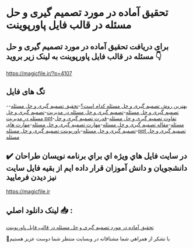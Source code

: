 # تحقیق آماده در مورد تصمیم گیری و حل مسئله در قالب فایل پاورپوینت

## برای دریافت تحقیق آماده در مورد تصمیم گیری و حل مسئله در قالب فایل پاورپوینت به لینک زیر بروید 👇

https://magicfile.ir/?p=4107

## تگ های فایل

-[بهترین روش تصمیم گیری و حل مسئله کدام است؟](https://magicfile.ir/product/%d8%aa%d8%ad%d9%82%db%8c%d9%82-%d8%a2%d9%85%d8%a7%d8%af%d9%87-%d8%aa%d8%b5%d9%85%db%8c%d9%85-%da%af%db%8c%d8%b1%db%8c-%d9%88-%d8%ad%d9%84-%d9%85%d8%b3%d8%a6%d9%84%d9%87-%d9%be%d8%a7%d9%88%d8%b1%d9%be%d9%88%db%8c%d9%86%d8%aa/)-[تحقیق تصمیم گیری و حل مسئله](https://magicfile.ir/product/%d8%aa%d8%ad%d9%82%db%8c%d9%82-%d8%a2%d9%85%d8%a7%d8%af%d9%87-%d8%aa%d8%b5%d9%85%db%8c%d9%85-%da%af%db%8c%d8%b1%db%8c-%d9%88-%d8%ad%d9%84-%d9%85%d8%b3%d8%a6%d9%84%d9%87-%d9%be%d8%a7%d9%88%d8%b1%d9%be%d9%88%db%8c%d9%86%d8%aa/)-[تصمیم گیری و حل مسئله](https://magicfile.ir/product/%d8%aa%d8%ad%d9%82%db%8c%d9%82-%d8%a2%d9%85%d8%a7%d8%af%d9%87-%d8%aa%d8%b5%d9%85%db%8c%d9%85-%da%af%db%8c%d8%b1%db%8c-%d9%88-%d8%ad%d9%84-%d9%85%d8%b3%d8%a6%d9%84%d9%87-%d9%be%d8%a7%d9%88%d8%b1%d9%be%d9%88%db%8c%d9%86%d8%aa/)-[تصمیم گیری و حل مسئله در مدیریت](https://magicfile.ir/product/%d8%aa%d8%ad%d9%82%db%8c%d9%82-%d8%a2%d9%85%d8%a7%d8%af%d9%87-%d8%aa%d8%b5%d9%85%db%8c%d9%85-%da%af%db%8c%d8%b1%db%8c-%d9%88-%d8%ad%d9%84-%d9%85%d8%b3%d8%a6%d9%84%d9%87-%d9%be%d8%a7%d9%88%d8%b1%d9%be%d9%88%db%8c%d9%86%d8%aa/)-[تصمیم گیری و حل مسئله در مدیریت ppt](https://magicfile.ir/product/%d8%aa%d8%ad%d9%82%db%8c%d9%82-%d8%a2%d9%85%d8%a7%d8%af%d9%87-%d8%aa%d8%b5%d9%85%db%8c%d9%85-%da%af%db%8c%d8%b1%db%8c-%d9%88-%d8%ad%d9%84-%d9%85%d8%b3%d8%a6%d9%84%d9%87-%d9%be%d8%a7%d9%88%d8%b1%d9%be%d9%88%db%8c%d9%86%d8%aa/)-[تفاوت تصمیم گیری و حل مسئله](https://magicfile.ir/product/%d8%aa%d8%ad%d9%82%db%8c%d9%82-%d8%a2%d9%85%d8%a7%d8%af%d9%87-%d8%aa%d8%b5%d9%85%db%8c%d9%85-%da%af%db%8c%d8%b1%db%8c-%d9%88-%d8%ad%d9%84-%d9%85%d8%b3%d8%a6%d9%84%d9%87-%d9%be%d8%a7%d9%88%d8%b1%d9%be%d9%88%db%8c%d9%86%d8%aa/)-[قدرت تصمیم گیری و حل مسئله](https://magicfile.ir/product/%d8%aa%d8%ad%d9%82%db%8c%d9%82-%d8%a2%d9%85%d8%a7%d8%af%d9%87-%d8%aa%d8%b5%d9%85%db%8c%d9%85-%da%af%db%8c%d8%b1%db%8c-%d9%88-%d8%ad%d9%84-%d9%85%d8%b3%d8%a6%d9%84%d9%87-%d9%be%d8%a7%d9%88%d8%b1%d9%be%d9%88%db%8c%d9%86%d8%aa/)-[مقاله تصمیم گیری و حل مسئله](https://magicfile.ir/product/%d8%aa%d8%ad%d9%82%db%8c%d9%82-%d8%a2%d9%85%d8%a7%d8%af%d9%87-%d8%aa%d8%b5%d9%85%db%8c%d9%85-%da%af%db%8c%d8%b1%db%8c-%d9%88-%d8%ad%d9%84-%d9%85%d8%b3%d8%a6%d9%84%d9%87-%d9%be%d8%a7%d9%88%d8%b1%d9%be%d9%88%db%8c%d9%86%d8%aa/)-[مهارت تصمیم گیری و حل مسئله](https://magicfile.ir/product/%d8%aa%d8%ad%d9%82%db%8c%d9%82-%d8%a2%d9%85%d8%a7%d8%af%d9%87-%d8%aa%d8%b5%d9%85%db%8c%d9%85-%da%af%db%8c%d8%b1%db%8c-%d9%88-%d8%ad%d9%84-%d9%85%d8%b3%d8%a6%d9%84%d9%87-%d9%be%d8%a7%d9%88%d8%b1%d9%be%d9%88%db%8c%d9%86%d8%aa/)-[مهارت های تصمیم گیری و حل مسئله](https://magicfile.ir/product/%d8%aa%d8%ad%d9%82%db%8c%d9%82-%d8%a2%d9%85%d8%a7%d8%af%d9%87-%d8%aa%d8%b5%d9%85%db%8c%d9%85-%da%af%db%8c%d8%b1%db%8c-%d9%88-%d8%ad%d9%84-%d9%85%d8%b3%d8%a6%d9%84%d9%87-%d9%be%d8%a7%d9%88%d8%b1%d9%be%d9%88%db%8c%d9%86%d8%aa/)-[پاورپوینت تصمیم گیری و حل مسئله](https://magicfile.ir/product/%d8%aa%d8%ad%d9%82%db%8c%d9%82-%d8%a2%d9%85%d8%a7%d8%af%d9%87-%d8%aa%d8%b5%d9%85%db%8c%d9%85-%da%af%db%8c%d8%b1%db%8c-%d9%88-%d8%ad%d9%84-%d9%85%d8%b3%d8%a6%d9%84%d9%87-%d9%be%d8%a7%d9%88%d8%b1%d9%be%d9%88%db%8c%d9%86%d8%aa/)-[ppt تصمیم گیری و حل مسئله](https://magicfile.ir/product/%d8%aa%d8%ad%d9%82%db%8c%d9%82-%d8%a2%d9%85%d8%a7%d8%af%d9%87-%d8%aa%d8%b5%d9%85%db%8c%d9%85-%da%af%db%8c%d8%b1%db%8c-%d9%88-%d8%ad%d9%84-%d9%85%d8%b3%d8%a6%d9%84%d9%87-%d9%be%d8%a7%d9%88%d8%b1%d9%be%d9%88%db%8c%d9%86%d8%aa/)

## ✔️ در سايت فايل هاي ويژه اي براي برنامه نويسان طراحان دانشجويان و دانش آموزان قرار داده ايم از بقيه فايل سايت نيز ديدن فرماييد

https://magicfile.ir


## لينک دانلود اصلي 📥 :

[تحقیق آماده در مورد تصمیم گیری و حل مسئله در قالب فایل پاورپوینت](https://magicfile.ir/product/%d8%aa%d8%ad%d9%82%db%8c%d9%82-%d8%a2%d9%85%d8%a7%d8%af%d9%87-%d8%aa%d8%b5%d9%85%db%8c%d9%85-%da%af%db%8c%d8%b1%db%8c-%d9%88-%d8%ad%d9%84-%d9%85%d8%b3%d8%a6%d9%84%d9%87-%d9%be%d8%a7%d9%88%d8%b1%d9%be%d9%88%db%8c%d9%86%d8%aa/) 


🙏با تشکر از همراهي شما مشتاقانه در وبسایت منتظر شما دوست عزیز هستیم

